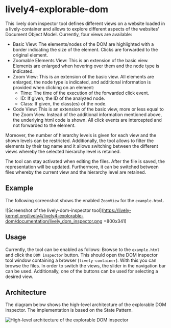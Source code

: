# lively4-explorable-dom

This lively dom inspector tool defines different views on a website loaded in a lively-container and allows to explore different aspects of the websites' Document Object Model. Currently, four views are available:

* Basic View: The elements/nodes of the DOM are highlighted with a border indicating the size of the element. Clicks are forwarded to the original element.
* Zoomable Elements View: This is an extension of the basic view.  Elements are enlarged when hovering over them and the node type is indicated.
* Zoom View: This is an extension of the basic view. All elements are enlarged, the node type is indicated, and additional information is provided when clicking on an element:
  * Time: The time of the execution of the forwarded click event.
  * ID: If given, the ID of the analyzed node.
  * Class: If given, the class(es) of the node.
* Code View: This is an extension of the basic view, more or less equal to the Zoom View. Instead of the additional information mentioned above, the underlying html code is shown. All click events are intercepted and not forwarded to the element.

Moreover, the number of hierarchy levels is given for each view and the shown levels can be restricted. Additionally, the tool allows to filter the elements by their tag name and it allows switching between the different views whereby the selected hierarchy level is retained.

The tool can stay activated when editing the files. After the file is saved, the representation will be updated. Furthermore, it can be switched between files whereby the current view and the hierarchy level are retained.

## Example
The following screenshot shows the enabled `ZoomView` for the `example.html`.

![Screenshot of the lively-dom-inspector tool](https://lively-kernel.org/lively4/lively4-explorable-dom/documentation/lively_dom_inspector.png =800x341)

## Usage
Currently, the tool can be enabled as follows:
Browse to the `example.html` and click the `DOM inspector` button. This should open the DOM inspector tool window containing a browser (`lively-container`). With this you can browse the files. In order to switch the views, the slider in the navigation bar can be used. Additionally, one of the buttons can be used for selecting a desired view.

## Architecture
The diagram below shows the high-level architecture of the explorable DOM inspector. The implementation is based on the State Pattern.

![High-level architecture of the explorable DOM inspector](https://lively-kernel.org/lively4/lively4-explorable-dom/documentation/high_level_architecture.png)
